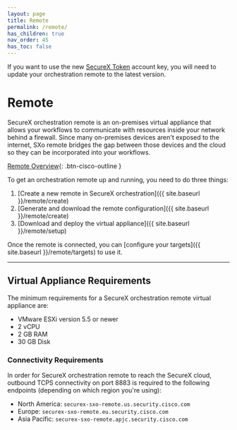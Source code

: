 ```yaml
---
layout: page
title: Remote
permalink: /remote/
has_children: true
nav_order: 45
has_toc: false
---
```


<div class="cisco-alert cisco-alert-info"><i class="fa fa-info-circle mr-1 cisco-icon-info"></i> If you want to use the new <a href="{{ site.baseurl }}/account-keys/securex-token">SecureX Token</a> account key, you will need to update your orchestration remote to the latest version.</div>

# Remote
SecureX orchestration remote is an on-premises virtual appliance that allows your workflows to communicate with resources inside your network behind a firewall. Since many on-premises devices aren't exposed to the internet, SXo remote bridges the gap between those devices and the cloud so they can be incorporated into your workflows.

[<i class="fa fa-video mr-1"></i> Remote Overview](https://www.youtube.com/watch?v=EC2nCiAn1HM&list=PLPFIie48Myg2tu2gHbgm-moYg8LDaXsSo){: .btn-cisco-outline }

To get an orchestration remote up and running, you need to do three things:
1. [Create a new remote in SecureX orchestration]({{ site.baseurl }}/remote/create)
1. [Generate and download the remote configuration]({{ site.baseurl }}/remote/create)
1. [Download and deploy the virtual appliance]({{ site.baseurl }}/remote/setup)

Once the remote is connected, you can [configure your targets]({{ site.baseurl }}/remote/targets) to use it.

---

## Virtual Appliance Requirements
The minimum requirements for a SecureX orchestration remote virtual appliance are:
* VMware ESXi version 5.5 or newer
* 2 vCPU
* 2 GB RAM
* 30 GB Disk

### Connectivity Requirements
In order for SecureX orchestration remote to reach the SecureX cloud, outbound TCPS connectivity on port 8883 is required to the following endpoints (depending on which region you're using):
* North America: `securex-sxo-remote.us.security.cisco.com`
* Europe: `securex-sxo-remote.eu.security.cisco.com`
* Asia Pacific: `securex-sxo-remote.apjc.security.cisco.com`
